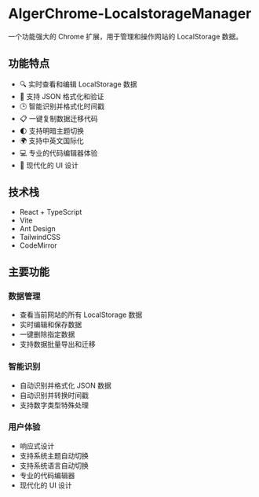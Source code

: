 # AlgerChrome-LocalstorageManager

一个功能强大的 Chrome 扩展，用于管理和操作网站的 LocalStorage 数据。

## 功能特点

- 🔍 实时查看和编辑 LocalStorage 数据
- 📝 支持 JSON 格式化和验证
- 🕒 智能识别并格式化时间戳
- 📋 一键复制数据迁移代码
- 🌓 支持明暗主题切换
- 🌍 支持中英文国际化
- 💻 专业的代码编辑器体验
- 🎨 现代化的 UI 设计

## 技术栈

- React + TypeScript
- Vite
- Ant Design
- TailwindCSS
- CodeMirror

## 主要功能

### 数据管理
- 查看当前网站的所有 LocalStorage 数据
- 实时编辑和保存数据
- 一键删除指定数据
- 支持数据批量导出和迁移

### 智能识别
- 自动识别并格式化 JSON 数据
- 自动识别并转换时间戳
- 支持数字类型特殊处理

### 用户体验
- 响应式设计
- 支持系统主题自动切换
- 支持系统语言自动切换
- 专业的代码编辑器
- 现代化的 UI 设计